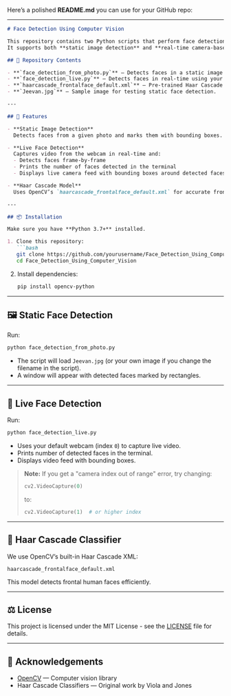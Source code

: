 Here’s a polished **README.md** you can use for your GitHub repo:

---

````markdown
# Face Detection Using Computer Vision

This repository contains two Python scripts that perform face detection using [OpenCV](https://opencv.org/) and Haar Cascade Classifiers.  
It supports both **static image detection** and **real-time camera-based detection**.

## 📂 Repository Contents

- **`face_detection_from_photo.py`** — Detects faces in a static image (`Jeevan.jpg` included in the repo).
- **`face_detection_live.py`** — Detects faces in real-time using your webcam and outputs the number of faces detected in the terminal.
- **`haarcascade_frontalface_default.xml`** — Pre-trained Haar Cascade model used for detecting faces.
- **`Jeevan.jpg`** — Sample image for testing static face detection.

---

## 🚀 Features

- **Static Image Detection**  
  Detects faces from a given photo and marks them with bounding boxes.

- **Live Face Detection**  
  Captures video from the webcam in real-time and:
  - Detects faces frame-by-frame
  - Prints the number of faces detected in the terminal
  - Displays live camera feed with bounding boxes around detected faces

- **Haar Cascade Model**  
  Uses OpenCV’s `haarcascade_frontalface_default.xml` for accurate frontal face detection.

---

## 📦 Installation

Make sure you have **Python 3.7+** installed.

1. Clone this repository:
   ```bash
   git clone https://github.com/yourusername/Face_Detection_Using_Computer_Vision.git
   cd Face_Detection_Using_Computer_Vision
````

2. Install dependencies:

   ```bash
   pip install opencv-python
   ```

---

## 🖼 Static Face Detection

Run:

```bash
python face_detection_from_photo.py
```

* The script will load `Jeevan.jpg` (or your own image if you change the filename in the script).
* A window will appear with detected faces marked by rectangles.

---

## 🎥 Live Face Detection

Run:

```bash
python face_detection_live.py
```

* Uses your default webcam (index `0`) to capture live video.
* Prints number of detected faces in the terminal.
* Displays video feed with bounding boxes.

> **Note:** If you get a "camera index out of range" error, try changing:
>
> ```python
> cv2.VideoCapture(0)
> ```
>
> to:
>
> ```python
> cv2.VideoCapture(1)  # or higher index
> ```

---

## 📄 Haar Cascade Classifier

We use OpenCV’s built-in Haar Cascade XML:

```
haarcascade_frontalface_default.xml
```

This model detects frontal human faces efficiently.

---

## ⚖ License

This project is licensed under the MIT License - see the [LICENSE](LICENSE) file for details.

---

## 🙌 Acknowledgements

* [OpenCV](https://opencv.org/) — Computer vision library
* Haar Cascade Classifiers — Original work by Viola and Jones

```
